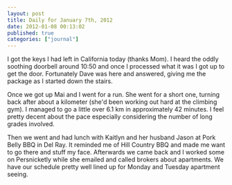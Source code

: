 ```yaml
---
layout: post
title: Daily for January 7th, 2012
date: 2012-01-08 00:13:02
published: true
categories: ["journal"]
---
```

 
I got the keys I had left in California today (thanks Mom). I heard the oddly soothing doorbell around 10:50 and once I processed what it was I got up to get the door. Fortunately Dave was here and answered, giving me the package as I started down the stairs.

Once we got up Mai and I went for a run. She went for a short one, turning back after about a kilometer (she'd been working out hard at the climbing gym). I managed to go a little over 6.1 km in approximately 42 minutes. I feel pretty decent about the pace especially considering the number of long grades involved.

Then we went and had lunch with Kaitlyn and her husband Jason at Pork Belly BBQ in Del Ray. It reminded me of Hill Country BBQ and made me want to go there and stuff my face. Afterwards we came back and I worked some on Persnicketly while she emailed and called brokers about apartments. We have our schedule pretty well lined up for Monday and Tuesday apartment seeing.